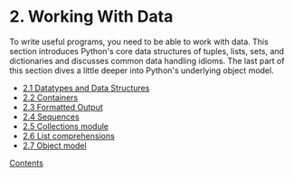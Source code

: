 # 2. Working With Data

To write useful programs, you need to be able to work with data.
This section introduces Python's core data structures of tuples,
lists, sets, and dictionaries and discusses common data handling
idioms.  The last part of this section dives a little deeper
into Python's underlying object model.

* [2.1 Datatypes and Data Structures](01_Datatypes)
* [2.2 Containers](02_Containers)
* [2.3 Formatted Output](03_Formatting)
* [2.4 Sequences](04_Sequences)
* [2.5 Collections module](05_Collections)
* [2.6 List comprehensions](06_List_comprehension)
* [2.7 Object model](07_Objects)

[Contents](../Contents)
